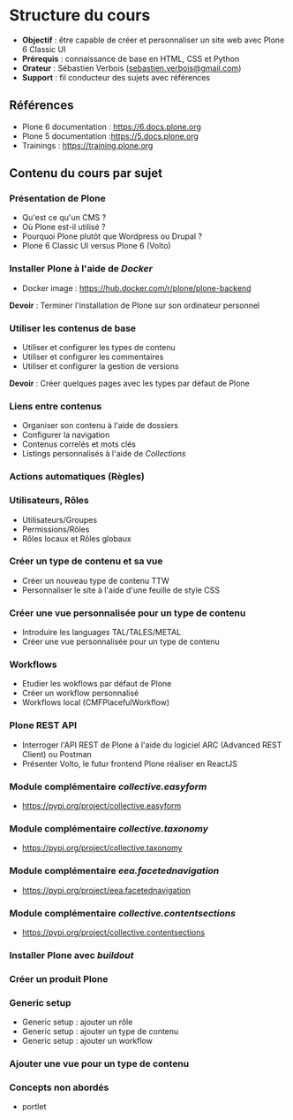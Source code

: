 Structure du cours
==============================

- **Objectif** : être capable de créer et personnaliser un site web avec Plone 6 Classic UI
- **Prérequis** : connaissance de base en HTML, CSS et Python
- **Orateur** : Sébastien Verbois (sebastien.verbois@gmail.com)
- **Support** : fil conducteur des sujets avec références

Références
----------

- Plone 6 documentation : <https://6.docs.plone.org>
- Plone 5 documentation :<https://5.docs.plone.org>
- Trainings : <https://training.plone.org>

Contenu du cours par sujet
---------------------------

### Présentation de Plone

- Qu'est ce qu'un CMS ?
- Où Plone est-il utilisé ?
- Pourquoi Plone plutôt que Wordpress ou Drupal ?
- Plone 6 Classic UI versus Plone 6 (Volto)

### Installer Plone à l'aide de *Docker*

- Docker image : https://hub.docker.com/r/plone/plone-backend

**Devoir** : Terminer l'installation de Plone sur son ordinateur personnel

### Utiliser les contenus de base

- Utiliser et configurer les types de contenu
- Utiliser et configurer les commentaires
- Utiliser et configurer la gestion de versions

**Devoir** : Créer quelques pages avec les types par défaut de Plone

### Liens entre contenus

- Organiser son contenu à l'aide de dossiers
- Configurer la navigation
- Contenus correlés et mots clés
- Listings personnalisés à l'aide de *Collections*

### Actions automatiques (Règles)

### Utilisateurs, Rôles

- Utilisateurs/Groupes
- Permissions/Rôles
- Rôles locaux et Rôles globaux

### Créer un type de contenu et sa vue

- Créer un nouveau type de contenu TTW
- Personnaliser le site à l'aide d'une feuille de style CSS

### Créer une vue personnalisée pour un type de contenu

- Introduire les languages TAL/TALES/METAL
- Créer une vue personnalisée pour un type de contenu

### Workflows

- Etudier les wokflows par défaut de Plone
- Créer un workflow personnalisé
- Workflows local (CMFPlacefulWorkflow)

### Plone REST API

- Interroger l'API REST de Plone à l'aide du logiciel ARC (Advanced REST Client) ou Postman
- Présenter Volto, le futur frontend Plone réaliser en ReactJS

### Module complémentaire *collective.easyform*

- https://pypi.org/project/collective.easyform

### Module complémentaire *collective.taxonomy*

- https://pypi.org/project/collective.taxonomy

### Module complémentaire *eea.facetednavigation*

- https://pypi.org/project/eea.facetednavigation

### Module complémentaire *collective.contentsections*

- https://pypi.org/project/collective.contentsections

### Installer Plone avec *buildout*

### Créer un produit Plone

### Generic setup

- Generic setup : ajouter un rôle
- Generic setup : ajouter un type de contenu
- Generic setup : ajouter un workflow

### Ajouter une vue pour un type de contenu

### Concepts non abordés

- portlet
